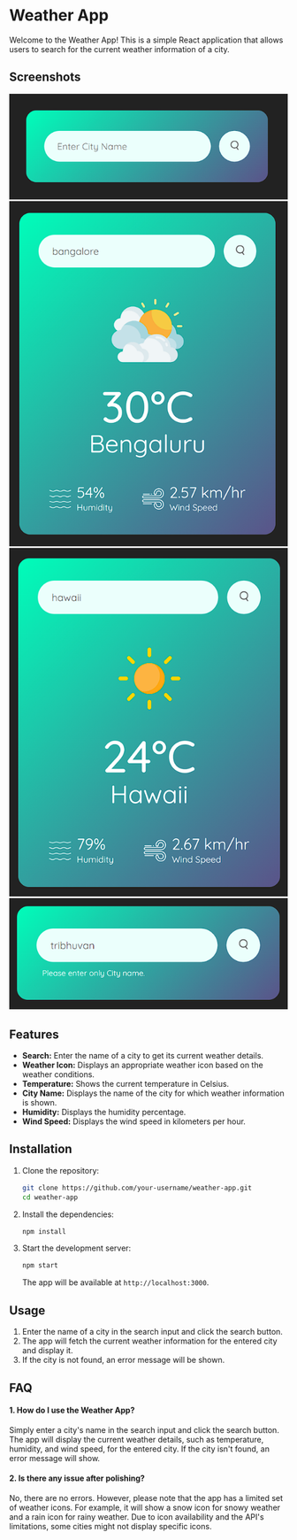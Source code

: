 # Weather App

Welcome to the Weather App! This is a simple React application that allows users to search for the current weather information of a city.

## Screenshots

<img src="./src/assets/first-view.png" />

<img src="./src/assets/sun-cloud.png" />

<img src="./src/assets/full-sun.png" />

<img src="./src/assets/error.png" />

## Features

- **Search:** Enter the name of a city to get its current weather details.
- **Weather Icon:** Displays an appropriate weather icon based on the weather conditions.
- **Temperature:** Shows the current temperature in Celsius.
- **City Name:** Displays the name of the city for which weather information is shown.
- **Humidity:** Displays the humidity percentage.
- **Wind Speed:** Displays the wind speed in kilometers per hour.

## Installation

1. Clone the repository:

   ```bash
   git clone https://github.com/your-username/weather-app.git
   cd weather-app
   ```

2. Install the dependencies:

   ```bash
   npm install
   ```

3. Start the development server:

   ```bash
   npm start
   ```

   The app will be available at `http://localhost:3000`.

## Usage

1. Enter the name of a city in the search input and click the search button.
2. The app will fetch the current weather information for the entered city and display it.
3. If the city is not found, an error message will be shown.

## FAQ

#### 1. How do I use the Weather App?

Simply enter a city's name in the search input and click the search button. The app will display the current weather details, such as temperature, humidity, and wind speed, for the entered city. If the city isn't found, an error message will show.

#### 2. Is there any issue after polishing?

No, there are no errors. However, please note that the app has a limited set of weather icons. For example, it will show a snow icon for snowy weather and a rain icon for rainy weather. Due to icon availability and the API's limitations, some cities might not display specific icons.
